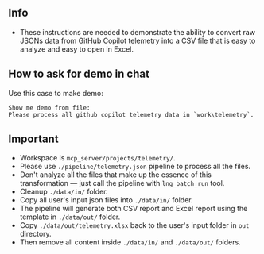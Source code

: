 ## Info
- These instructions are needed to demonstrate the ability to convert raw JSONs data from GitHub Copilot telemetry into a CSV file that is easy to analyze and easy to open in Excel.

## How to ask for demo in chat
Use this case to make demo:
```
Show me demo from file:
Please process all github copilot telemetry data in `work\telemetry`. 
```

## Important
- Workspace is `mcp_server/projects/telemetry/`.
- Please use `./pipeline/telemetry.json` pipeline to process all the files. 
- Don't analyze all the files that make up the essence of this transformation — just call the pipeline with `lng_batch_run` tool.
- Cleanup `./data/in/` folder.
- Copy all user's input json files into `./data/in/` folder. 
- The pipeline will generate both CSV report and Excel report using the template in `./data/out/` folder.
- Copy `./data/out/telemetry.xlsx` back to the user's input folder in `out` directory.
- Then remove all content inside `./data/in/` and `./data/out/` folders.